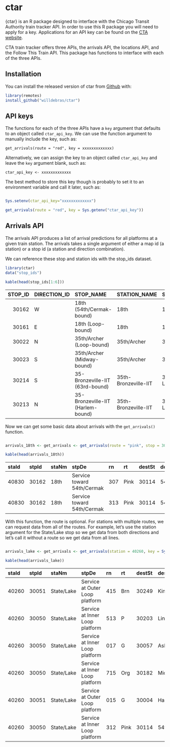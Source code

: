 
# ctar

{ctar} is an R package designed to interface with the Chicago Transit
Authority train tracker API. In order to use this R package you will
need to apply for a key. Applications for an API key can be found on the
[CTA
website](https://www.transitchicago.com/developers/traintrackerapply/).

CTA train tracker offers three APIs, the arrivals API, the locations
API, and the Follow This Train API. This package has functions to
interface with each of the three APIs.

## Installation

You can install the released version of ctar from
[Github](https://github.com/willdebras/ctar) with:

``` r
library(remotes)
install_github("willdebras/ctar")
```

## API keys

The functions for each of the three APIs have a `key` argument that
defaults to an object called `ctar_api_key`. We can use the function
argument to manually include the key, such as:

`get_arrivals(route = "red", key = xxxxxxxxxxxxx)`

Alternatively, we can assign the key to an object called `ctar_api_key`
and leave the `key` argument blank, such as:

`ctar_api_key <- xxxxxxxxxxxxx`

The best method to store this key though is probably to set it to an
environment variable and call it later, such as:

``` r

Sys.setenv(ctar_api_key="xxxxxxxxxxxxx")

get_arrivals(route = "red", key = Sys.getenv("ctar_api_key"))
```

## Arrivals API

The arrivals API produces a list of arrival predictions for all
platforms at a given train station. The arrivals takes a single argument
of either a map id (a station) or a stop id (a station and direction
combination).

We can reference these stop and station ids with the stop\_ids dataset.

``` r
library(ctar)
data("stop_ids")

kable(head(stop_ids[1:6]))
```

| STOP\_ID | DIRECTION\_ID | STOP\_NAME                        | STATION\_NAME        | STATION\_DESCRIPTIVE\_NAME        | STATION\_ID |
| -------: | :------------ | :-------------------------------- | :------------------- | :-------------------------------- | ----------: |
|    30162 | W             | 18th (54th/Cermak-bound)          | 18th                 | 18th (Pink Line)                  |       40830 |
|    30161 | E             | 18th (Loop-bound)                 | 18th                 | 18th (Pink Line)                  |       40830 |
|    30022 | N             | 35th/Archer (Loop-bound)          | 35th/Archer          | 35th/Archer (Orange Line)         |       40120 |
|    30023 | S             | 35th/Archer (Midway-bound)        | 35th/Archer          | 35th/Archer (Orange Line)         |       40120 |
|    30214 | S             | 35-Bronzeville-IIT (63rd-bound)   | 35th-Bronzeville-IIT | 35th-Bronzeville-IIT (Green Line) |       41120 |
|    30213 | N             | 35-Bronzeville-IIT (Harlem-bound) | 35th-Bronzeville-IIT | 35th-Bronzeville-IIT (Green Line) |       41120 |

Now we can get some basic data about arrivals with the `get_arrivals()`
function.

``` r

arrivals_18th <- get_arrivals <- get_arrivals(route = "pink", stop = 30162, key = Sys.getenv("ctar_api_key"))

kable(head(arrivals_18th))
```

| staId | stpId | staNm | stpDe                      | rn  | rt   | destSt | destNm      | trDr | prdt                | arrT                | isApp | isSch | isDly | isFlt | flags | lat      | lon        | heading |
| :---- | :---- | :---- | :------------------------- | :-- | :--- | :----- | :---------- | :--- | :------------------ | :------------------ | :---- | :---- | :---- | :---- | :---- | :------- | :--------- | :------ |
| 40830 | 30162 | 18th  | Service toward 54th/Cermak | 307 | Pink | 30114  | 54th/Cermak | 5    | 2019-09-30 15:38:58 | 2019-09-30 15:43:58 | 0     | 0     | 0     | 0     | NA    | 41.88531 | \-87.66697 | 268     |
| 40830 | 30162 | 18th  | Service toward 54th/Cermak | 313 | Pink | 30114  | 54th/Cermak | 5    | 2019-09-30 15:39:55 | 2019-09-30 15:55:55 | 0     | 0     | 0     | 0     | NA    | 41.87695 | \-87.63365 | 307     |

With this function, the route is optional. For stations with multiple
routes, we can request data from all of the routes. For example, let’s
use the station argument for the State/Lake stop so we get data from
both directions and let’s call it without a route so we get data from
all lines.

``` r

arrivals_lake <- get_arrivals <- get_arrivals(station = 40260, key = Sys.getenv("ctar_api_key"))

kable(head(arrivals_lake))
```

| staId | stpId | staNm      | stpDe                          | rn  | rt   | destSt | destNm       | trDr | prdt                | arrT                | isApp | isSch | isDly | isFlt | flags | lat      | lon        | heading |
| :---- | :---- | :--------- | :----------------------------- | :-- | :--- | :----- | :----------- | :--- | :------------------ | :------------------ | :---- | :---- | :---- | :---- | :---- | :------- | :--------- | :------ |
| 40260 | 30051 | State/Lake | Service at Outer Loop platform | 415 | Brn  | 30249  | Kimball      | 1    | 2019-09-30 15:44:06 | 2019-09-30 15:45:06 | 1     | 0     | 0     | 0     | NA    | 41.88261 | \-87.62617 | 358     |
| 40260 | 30050 | State/Lake | Service at Inner Loop platform | 513 | P    | 30203  | Linden       | 5    | 2019-09-30 15:44:16 | 2019-09-30 15:46:16 | 0     | 0     | 0     | 0     | NA    | 41.88572 | \-87.63391 | 89      |
| 40260 | 30050 | State/Lake | Service at Inner Loop platform | 017 | G    | 30057  | Ashland/63rd | 5    | 2019-09-30 15:43:34 | 2019-09-30 15:47:34 | 0     | 0     | 0     | 0     | NA    | 41.8857  | \-87.64069 | 89      |
| 40260 | 30050 | State/Lake | Service at Inner Loop platform | 715 | Org  | 30182  | Midway       | 5    | 2019-09-30 15:43:50 | 2019-09-30 15:49:50 | 0     | 0     | 0     | 0     | NA    | 41.87872 | \-87.63374 | 357     |
| 40260 | 30051 | State/Lake | Service at Outer Loop platform | 015 | G    | 30004  | Harlem/Lake  | 1    | 2019-09-30 15:44:06 | 2019-09-30 15:52:06 | 0     | 0     | 0     | 0     | NA    | 41.85683 | \-87.62647 | 359     |
| 40260 | 30050 | State/Lake | Service at Inner Loop platform | 312 | Pink | 30114  | 54th/Cermak  | 5    | 2019-09-30 15:44:11 | 2019-09-30 15:53:11 | 0     | 0     | 0     | 0     | NA    | 41.88574 | \-87.62758 | 90      |
